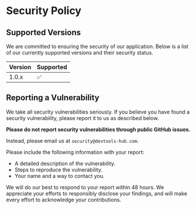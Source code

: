 # Security Policy

## Supported Versions

We are committed to ensuring the security of our application. Below is a list of our currently supported versions and their security status.

| Version | Supported          |
| ------- | ------------------ |
| 1.0.x   | :white_check_mark: |

## Reporting a Vulnerability

We take all security vulnerabilities seriously. If you believe you have found a security vulnerability, please report it to us as described below.

**Please do not report security vulnerabilities through public GitHub issues.**

Instead, please email us at `security@devtools-hub.com`.

Please include the following information with your report:

- A detailed description of the vulnerability.
- Steps to reproduce the vulnerability.
- Your name and a way to contact you.

We will do our best to respond to your report within 48 hours. We appreciate your efforts to responsibly disclose your findings, and will make every effort to acknowledge your contributions.
